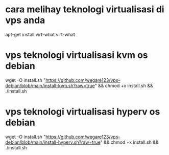 # cara melihay teknologi virtualisasi di vps anda
apt-get install virt-what
virt-what

# vps teknologi virtualisasi kvm os debian 
wget -O install.sh "https://github.com/wegare123/vps-debian/blob/main/install-kvm.sh?raw=true" && chmod +x install.sh && ./install.sh

# vps teknologi virtualisasi hyperv os debian 
wget -O install.sh "https://github.com/wegare123/vps-debian/blob/main/install-hyperv.sh?raw=true" && chmod +x install.sh && ./install.sh

